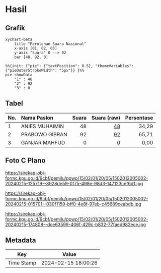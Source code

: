 # Hasil

## Grafik

```mermaid
xychart-beta
    title "Perolehan Suara Nasional"
    x-axis [01, 02, 03]
    y-axis "Suara" 0 --> 92
    bar [48, 92, 0]
```

```mermaid
%%{init: {"pie": {"textPosition": 0.5}, "themeVariables": {"pieOuterStrokeWidth": "5px"}} }%%
pie showData
    "1" : 48
    "2" : 92
    "3" : 0
```

## Tabel

| No. | Nama Paslon    | Suara | Suara (raw) | Persentase |
|:--- |:-------------- | -----:| -----------:| ----------:|
| 1   | ANIES MUHAIMIN | 48    | [48][p-1]   | 34,29      |
| 2   | PRABOWO GIBRAN | 92    | [92][p-2]   | 65,71      |
| 3   | GANJAR MAHFUD  | 0     | [0][p-3]    | 0,00       |


[p-1]: https://github.com/gigit-pemilu/pemilu-2024/blob/main/pilpres/hitung-suara/sub/15-jambi/sub/02--merangin/sub/01-jangkat/sub/2005-renah-alai/sub/002-tps/sub/paslon-1.txt
[p-2]: https://github.com/gigit-pemilu/pemilu-2024/blob/main/pilpres/hitung-suara/sub/15-jambi/sub/02--merangin/sub/01-jangkat/sub/2005-renah-alai/sub/002-tps/sub/paslon-2.txt
[p-3]: https://github.com/gigit-pemilu/pemilu-2024/blob/main/pilpres/hitung-suara/sub/15-jambi/sub/02--merangin/sub/01-jangkat/sub/2005-renah-alai/sub/002-tps/sub/paslon-3.txt

## Foto C Plano

https://sirekap-obj-formc.kpu.go.id/9cbf/pemilu/ppwp/15/02/01/20/05/1502012005002-20240215-125719--8928de59-0f75-498e-98d3-147123cef6d1.jpg

https://sirekap-obj-formc.kpu.go.id/9cbf/pemilu/ppwp/15/02/01/20/05/1502012005002-20240215-015701--030f1159-bff0-4e8f-97eb-c45689ceabdb.jpg

https://sirekap-obj-formc.kpu.go.id/9cbf/pemilu/ppwp/15/02/01/20/05/1502012005002-20240215-174808--dce63599-406f-429c-b832-77faed982ece.jpg


## Metadata

| Key        | Value               |
| ---------- | ------------------- |
| Time Stamp | 2024-02-15 18:00:26 |



